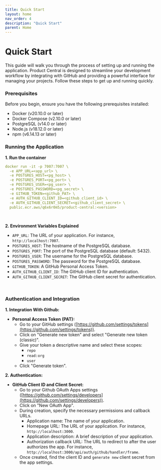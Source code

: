 ```yaml
---
title: Quick Start
layout: home
nav_order: 4
description: "Quick Start"
parent: Home
---
```


# Quick Start

This guide will walk you through the process of setting up and running the application. Product Central is designed to streamline your development workflow by integrating with GitHub and providing a powerful interface for managing your projects. Follow these steps to get up and running quickly.

### Prerequisites

Before you begin, ensure you have the following prerequisites installed:

- Docker (v20.10.0 or later)
- Docker Compose (v2.10.0 or later)
- PostgreSQL (v14.0 or later)
- Node.js (v18.12.0 or later)
- npm (v6.14.13 or later)

### Running the Application

**1. Run the container**

```yaml
docker run -it -p 7007:7007 \
  -e APP_URL=<app_url> \
  -e POSTGRES_HOST=<pg_host> \
  -e POSTGRES_PORT=<pg_port> \ 
  -e POSTGRES_USER=<pg_user> \
  -e POSTGRES_PASSWORD=<pg_secret> \
  -e GITHUB_TOKEN=<github_PAT> \
  -e AUTH_GITHUB_CLIENT_ID=<github_client_id> \
  -e AUTH_GITHUB_CLIENT_SECRET=<github_client_secret> \
  public.ecr.aws/q6x6r0m5/product-central:<version>
```

<br/>

**2. Environment Variables Explained**

* `APP_URL`: The URL of your application. For instance, `http://localhost:7007`. 
* `POSTGRES_HOST`: The hostname of the PostgreSQL database.
* `POSTGRES_PORT`: The port of the PostgreSQL database (default: 5432).
* `POSTGRES_USER`: The username for the PostgreSQL database.
* `POSTGRES_PASSWORD`: The password for the PostgreSQL database.
* `GITHUB_TOKEN`: A GitHub Personal Access Token.
* `AUTH_GITHUB_CLIENT_ID`: The GitHub client ID for authentication.
* `AUTH_GITHUB_CLIENT_SECRET`: The GitHub client secret for authentication.

<br/>

### Authentication and Integration

**1. Integration With Github:**

* **Personal Access Token (PAT):**
    * Go to your GitHub settings ([https://github.com/settings/tokens](https://github.com/settings/tokens)).
    * Click on "Generate new token" and select "Generate new token (classic)".
    * Give your token a descriptive name and select these scopes:
        * `repo`
        * `read:org`
        * `user`
    * Click "Generate token".

**2. Authentication:**

* **GitHub Client ID and Client Secret:**
    * Go to your Github OAuth Apps settings ([https://github.com/settings/developers](https://github.com/settings/developers)). 
    * Click on "New OAuth App".
    * During creation, specify the necessary permissions and callback URLs.
        * Application name: The name of your application.
        * Homepage URL: The URL of your application. For instance, `http://localhost:3000`.
        * Application description: A brief description of your application.
        * Authorization callback URL: The URL to redirect to after the user authorizes the app. For instance, `http://localhost:3000/api/auth/github/handler/frame`.
    * Once created, find the client ID and `generate new` client secret from the app settings.
